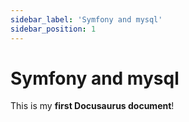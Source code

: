 ```yaml
---
sidebar_label: 'Symfony and mysql'
sidebar_position: 1
---
```


# Symfony and mysql

This is my **first Docusaurus document**!